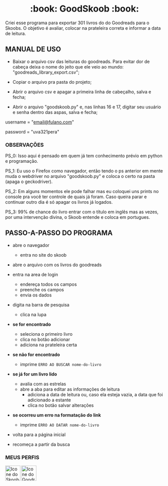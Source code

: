 <h1 align="center"> :book: GoodSkoob :book: </h1>

Criei esse programa para exportar 301 livros do do Goodreads para o Skoobs. O objetivo é avaliar, colocar na prateleira correta e informar a data de leitura.

## MANUAL DE USO

- Baixar o arquivo csv das leituras do goodreads. Para evitar dor de cabeça deixa o nome do jeito que ele veio ao mundo: "goodreads_library_export.csv";

- Copiar o arquivo pra pasta do projeto;

- Abrir o arquivo csv e apagar a primeira linha de cabeçalho, salva e fecha;

- Abrir o arquivo "goodskoob.py" e, nas linhas 16 e 17, digitar seu usuário e senha dentro das aspas, salva e fecha;

username = "email@fulano.com"

password = "uva321pera"

### OBSERVAÇÕES

PS_0: Isso aqui é pensado em quem já tem conhecimento prévio em python e programação.

PS_1: Eu uso o Firefox como navegador, então tendo o ps anterior em mente muda o webdriver no arquivo "goodskoob.py" e coloca o certo na pasta (apaga o geckodriver).

PS_2: Em alguns momentos ele pode falhar mas eu coloquei uns prints no console pra você ter controle de quais já foram. Caso queira parar e continuar outro dia é só apagar os livros já logados.

PS_3: 99% de chance do livro entrar com o título em inglês mas as vezes, por uma intervenção divina, o Skoob entende e coloca em portugues. 

## PASSO-A-PASSO DO PROGRAMA

- abre o navegador
	- entra no site do skoob

- abre o arquivo com os livros do goodreads

- entra na area de login
	- endereça todos os campos
	- preenche os campos
	- envia os dados

- digita na barra de pesquisa
	- clica na lupa

- **se for encontrado**
	- seleciona o primeiro livro
	- clica no botão adicionar
	- adiciona na prateleira certa

- **se não for encontrado**
	- imprime `ERRO AO BUSCAR nome-do-livro`

- **se já for um livro lido**
	- avalia com as estrelas
	- abre a aba para editar as informações de leitura
		- adiciona a data de leitura ou, caso ela esteja vazia, a data que foi adicionado a estante
		- clica no botão salvar alterações
		
- **se ocorreu um erro na formatação do link**
	- imprime `ERRO AO DATAR nome-do-livro`
	
- volta para a página inicial
- recomeça a partir da busca

### MEUS PERFIS

[<img align="left" alt="Icone do Skoob que redireciona para o meu perfil" width="48" src="http://paginapessoal.utfpr.edu.br/sidgleyandrade/skoob.png/image" />](https://www.goodreads.com/user/show/117475440-beatriz-de-oliveira)
[<img align="left" alt="Icone do Goodreads que redireciona para o meu perfil" width="48" src="https://cdn.icon-icons.com/icons2/1125/PNG/512/1486164216-goodreadslinerround_79638.png" />](https://www.skoob.com.br/usuario/2568230)


